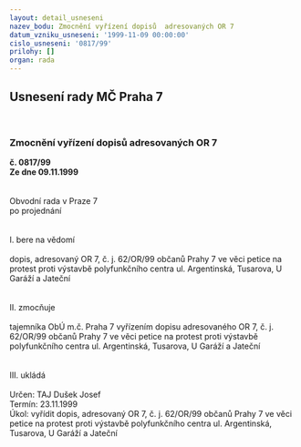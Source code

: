 ```yaml
---
layout: detail_usneseni
nazev_bodu: Zmocnění vyřízení dopisů  adresovaných OR 7
datum_vzniku_usneseni: '1999-11-09 00:00:00'
cislo_usneseni: '0817/99'
prilohy: []
organ: rada
---
```

<div id="ucUsn_pList" class="usn">
	<span><h2>Usnesení rady MČ Praha 7 </h2>
<br></span><div class="standBody">
<span><h3>Zmocnění vyřízení dopisů  adresovaných OR 7</h3></span><div class="center">
		<strong>č. 0817/99</strong><br>
	</div>
<div class="center">
		<strong>Ze dne 09.11.1999</strong><br><br>
	</div>
<br>Obvodní rada v Praze 7<br>po projednání<br><br><br>I.	bere na vědomí<br><br> dopis, adresovaný OR 7, č. j. 62/OR/99 občanů Prahy 7 ve věci petice na protest proti výstavbě polyfunkčního centra ul. Argentinská, Tusarova, U Garáží a Jateční<br><br><br>II.	zmocňuje <br><br>tajemníka ObÚ m.č. Praha 7 vyřízením dopisu adresovaného OR 7, č. j. 62/OR/99 občanů Prahy 7 ve věci petice na protest proti výstavbě polyfunkčního centra ul. Argentinská, Tusarova, U Garáží a Jateční<br><br><br>III.	ukládá <br><br> Určen:	     	TAJ Dušek Josef<br>Termín: 23.11.1999<br>Úkol:	vyřídit dopis, adresovaný OR 7, č. j. 62/OR/99 občanů Prahy 7 ve věci petice na protest proti výstavbě polyfunkčního centra ul. Argentinská, Tusarova, U Garáží a Jateční<br>
</div>
</div>